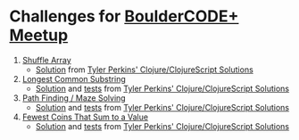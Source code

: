 # Challenges for [BoulderCODE+ Meetup](http://www.meetup.com/BoulderCODEplus/events/229441052/)

1.  [Shuffle Array](01_shuffle_array.md)
    *   [Solution](cljs-solutions/src/cljs_solutions/problem_1.cljc)
        from [Tyler Perkins' Clojure/ClojureScript Solutions](cljs-solutions)
2.  [Longest Common Substring](02_longest_common_substring.md)
    *   [Solution](cljs-solutions/src/cljs_solutions/problem_2.cljc)
        and [tests](cljs-solutions/test/cljs_solutions/test_problem_2.cljc)
        from [Tyler Perkins' Clojure/ClojureScript Solutions](cljs-solutions)
3.  [Path Finding / Maze Solving](03_maze_pathfinder.md)
    *   [Solution](cljs-solutions/src/cljs_solutions/problem_3.cljc)
        and [tests](cljs-solutions/test/cljs_solutions/test_problem_3.cljc)
        from [Tyler Perkins' Clojure/ClojureScript Solutions](cljs-solutions)
4.  [Fewest Coins That Sum to a Value](04_fewest_coins.md)
    *   [Solution](cljs-solutions/src/cljs_solutions/problem_4.cljc)
        and [tests](cljs-solutions/test/cljs_solutions/test_problem_4.cljc)
        from [Tyler Perkins' Clojure/ClojureScript Solutions](cljs-solutions)

